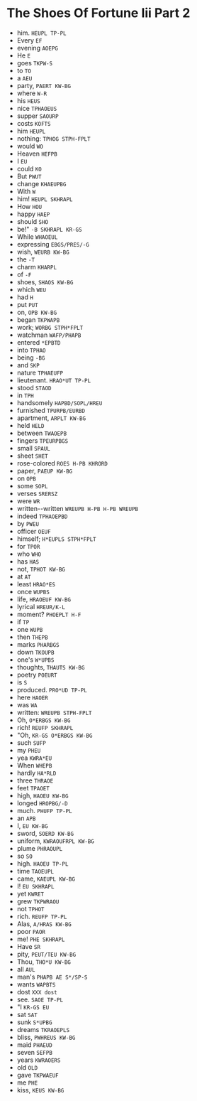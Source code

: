 # The Shoes Of Fortune Iii Part 2

* him. `HEUPL TP-PL`
* Every `EF`
* evening `AOEPG`
* He `E`
* goes `TKPW-S`
* to `TO`
* a `AEU`
* party, `PAERT KW-BG`
* where `W-R`
* his `HEUS`
* nice `TPHAOEUS`
* supper `SAOURP`
* costs `KOFTS`
* him `HEUPL`
* nothing: `TPHOG STPH-FPLT`
* would `WO`
* Heaven `HEFPB`
* I `EU`
* could `KO`
* But `PWUT`
* change `KHAEUPBG`
* With `W`
* him! `HEUPL SKHRAPL`
* How `HOU`
* happy `HAEP`
* should `SHO`
* be!" `-B SKHRAPL KR-GS`
* While `WHAOEUL`
* expressing `EBGS/PRES/-G`
* wish, `WEURB KW-BG`
* the `-T`
* charm `KHARPL`
* of `-F`
* shoes, `SHAOS KW-BG`
* which `WEU`
* had `H`
* put `PUT`
* on, `OPB KW-BG`
* began `TKPWAPB`
* work; `WORBG STPH*FPLT`
* watchman `WAFP/PHAPB`
* entered `*EPBTD`
* into `TPHAO`
* being `-BG`
* and `SKP`
* nature `TPHAEUFP`
* lieutenant. `HRAO*UT TP-PL`
* stood `STAOD`
* in `TPH`
* handsomely `HAPBD/SOPL/HREU`
* furnished `TPURPB/EURBD`
* apartment, `ARPLT KW-BG`
* held `HELD`
* between `TWAOEPB`
* fingers `TPEURPBGS`
* small `SPAUL`
* sheet `SHET`
* rose-colored `ROES H-PB KHRORD`
* paper, `PAEUP KW-BG`
* on `OPB`
* some `SOPL`
* verses `SRERSZ`
* were `WR`
* written--written `WREUPB H-PB H-PB WREUPB`
* indeed `TPHAOEPBD`
* by `PWEU`
* officer `OEUF`
* himself; `H*EUPLS STPH*FPLT`
* for `TPOR`
* who `WHO`
* has `HAS`
* not, `TPHOT KW-BG`
* at `AT`
* least `HRAO*ES`
* once `WUPBS`
* life, `HRAOEUF KW-BG`
* lyrical `HREUR/K-L`
* moment? `PHOEPLT H-F`
* if `TP`
* one `WUPB`
* then `THEPB`
* marks `PHARBGS`
* down `TKOUPB`
* one's `W*UPBS`
* thoughts, `THAUTS KW-BG`
* poetry `POEURT`
* is `S`
* produced. `PRO*UD TP-PL`
* here `HAOER`
* was `WA`
* written: `WREUPB STPH-FPLT`
* Oh, `O*ERBGS KW-BG`
* rich! `REUFP SKHRAPL`
* "Oh, `KR-GS O*ERBGS KW-BG`
* such `SUFP`
* my `PHEU`
* yea `KWRA*EU`
* When `WHEPB`
* hardly `HA*RLD`
* three `THRAOE`
* feet `TPAOET`
* high, `HAOEU KW-BG`
* longed `HROPBG/-D`
* much. `PHUFP TP-PL`
* an `APB`
* I, `EU KW-BG`
* sword, `SOERD KW-BG`
* uniform, `KWRAOUFRPL KW-BG`
* plume `PHRAOUPL`
* so `SO`
* high. `HAOEU TP-PL`
* time `TAOEUPL`
* came, `KAEUPL KW-BG`
* I! `EU SKHRAPL`
* yet `KWRET`
* grew `TKPWRAOU`
* not `TPHOT`
* rich. `REUFP TP-PL`
* Alas, `A/HRAS KW-BG`
* poor `PAOR`
* me! `PHE SKHRAPL`
* Have `SR`
* pity, `PEUT/TEU KW-BG`
* Thou, `THO*U KW-BG`
* all `AUL`
* man's `PHAPB AE S*/SP-S`
* wants `WAPBTS`
* dost `XXX dost`
* see. `SAOE TP-PL`
* "I `KR-GS EU`
* sat `SAT`
* sunk `S*UPBG`
* dreams `TKRAOEPLS`
* bliss, `PWHREUS KW-BG`
* maid `PHAEUD`
* seven `SEFPB`
* years `KWRAOERS`
* old `OLD`
* gave `TKPWAEUF`
* me `PHE`
* kiss, `KEUS KW-BG`
